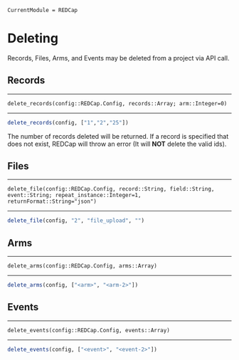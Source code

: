 ```@meta
CurrentModule = REDCap
```
# Deleting

Records, Files, Arms, and Events may be deleted from a project via API call.

## Records
___
```@docs
delete_records(config::REDCap.Config, records::Array; arm::Integer=0)
```
___
```julia
delete_records(config, ["1","2","25"])
```
The number of records deleted will be returned. If a record is specified that does not exist, REDCap will throw an error (It will <b>NOT</b> delete the valid ids).

## Files
___
```@docs
delete_file(config::REDCap.Config, record::String, field::String, event::String; repeat_instance::Integer=1, returnFormat::String="json") 
```
___
```julia
delete_file(config, "2", "file_upload", "")
```

## Arms
___
```@docs
delete_arms(config::REDCap.Config, arms::Array) 
```
___
```julia
delete_arms(config, ["<arm>", "<arm-2>"])
```

## Events
___
```@docs
delete_events(config::REDCap.Config, events::Array)
```
___
```julia
delete_events(config, ["<event>", "<event-2>"])
```